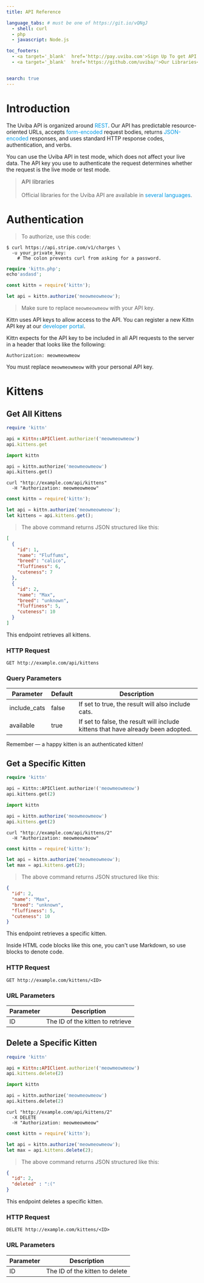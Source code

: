 ```yaml
---
title: API Reference

language_tabs: # must be one of https://git.io/vQNgJ
  - shell: curl
  - php
  - javascript: Node.js

toc_footers:
  - <a target='_blank'  href='http://pay.uviba.com'>Sign Up To get API Keys</a>
  - <a target='_blank'  href='https://github.com/uviba/'>Our Libraries</a>


search: true
---
```


# Introduction
<style>
a {
    color: #0099e5;
    text-decoration: none;
}
.content blockquote>p {
    color: #dde4e8;
}
.shell .gp{
    user-select: none;
}
</style>
<style type="text/css">
	/* Checkbox body */

.cool_checkbox_label {
  display: block;
  width: 54px;
  height: 32px;
  margin: 0px auto;
  border-radius: 100px;
  transition: all 0.2s ease-in-out;
  -webkit-transition: all 0.2s ease-in-out;
  /*background-color: #E6E9EC;*/
  background: #dcdcdc;
}

.cool_checkbox {
  display: none;
}


/* The toggle */

.cool_checkbox_label>i {
  height: 28px;
  width: 28px;
  background: #ffffff;
  display: inline-block;
  border-radius: 100px;
  margin-top: 2px;
  margin-left: 2px;
  transition: all 0.2s ease-in-out;
  -webkit-transition: all 0.2s ease-in-out;
  pointer-events: none;
  box-shadow: 0px 0px 0px 0px rgba(0, 0, 0, 0);
}

.cool_checkbox_label:hover>i {
  box-shadow: 0px 1px 2px 0px rgba(0, 0, 0, 0.20);
  transform: scale(1.01);
}

.cool_checkbox:checked+.cool_checkbox_label>i {
  margin-left: 24px;
}

.cool_checkbox_label:active {
  background-color: #A6B9CB;
}

.cool_checkbox_label:active>i {
  width: 34px;
  box-shadow: 0px 2px 4px 0px rgba(0, 0, 0, 0.20);
}

.cool_checkbox:checked+.cool_checkbox_label:active>i {
  margin-left: 18px;
}

.cool_checkbox:checked+.cool_checkbox_label {
  background-color: #008FFF;
}

 
.with-hint{
	position: relative;
}

.with-hint:hover:after,.with-hint:focus:after{
     content: attr(data-hint);
    display: block;
    width: 100%;
    min-width: 218px;
    max-width: 300px;
    height: auto;
    background-color: #3692ff;
    color: #fff !important;
    position: absolute;
    top: -14px;
    left: 100%;
    margin-left: 7px;
    white-space: normal;
    font-size: 13px;
    color: #323438;
    padding: 10px;
    line-height: 1.6;
    border-radius: 6px;
    box-shadow: 1px 1px 4px 0 rgba(6, 6, 6, 0.27);
    word-wrap: break-word;
    word-spacing: inherit;
    word-break: break-word;z-index: 999999999;
}
.with-hint:hover:before,.with-hint:focus:before{
    content: '';
    display: block;
    position: absolute;
    top: 8px;
    left: 100%;
    margin-left: 1px;
    border: solid;
    border-color: #3692ff transparent;
    border-width: 0px 5px 5px;
    -webkit-transform: rotate(-90deg);
    -ms-transform: rotate(-90deg);
    transform: rotate(-90deg);    z-index: 999999999;
}
.content blockquote {
    background-color: #191D1F;
    padding: 13px 2em;
    color: #eee;
}
</style>
The Uviba API is organized around <a href="https://en.wikipedia.org/wiki/Representational_state_transfer" target="_blank">REST</a>. Our API has predictable resource-oriented URLs, accepts <a href="https://en.wikipedia.org/wiki/POST_(HTTP)#Use_for_submitting_web_forms" target="_blank">form-encoded</a> request bodies, returns <a href="http://www.json.org/" target="_blank">JSON-encoded</a> responses, and uses standard HTTP response codes, authentication, and verbs.

You can use the Uviba API in test mode, which does not affect your live data. The API key you use to authenticate the request determines whether the request is the live mode or test mode.

> <div style="margin:0px;font-size: 15px;font-weight: 500;">API libraries</div> <br/> Official libraries for the Uviba  API are available in <a target="_blank" href="https://github.com/uviba/" style="color: #0099e5;text-decoration: none;border: none;">several languages</a>. 

# Authentication
> To authorize, use this code:

```shell
$ curl https://api.stripe.com/v1/charges \
  -u your_private_key:
	# The colon prevents curl from asking for a password.

```

```php
require 'kittn.php';
echo'asdasd';
```


```javascript
const kittn = require('kittn');

let api = kittn.authorize('meowmeowmeow');
```



> Make sure to replace `meowmeowmeow` with your API key.

Kittn uses API keys to allow access to the API. You can register a new Kittn API key at our [developer portal](http://example.com/developers).

Kittn expects for the API key to be included in all API requests to the server in a header that looks like the following:

`Authorization: meowmeowmeow`

<aside class="notice">
You must replace <code>meowmeowmeow</code> with your personal API key.
</aside>

# Kittens

## Get All Kittens

```ruby
require 'kittn'

api = Kittn::APIClient.authorize!('meowmeowmeow')
api.kittens.get
```

```python
import kittn

api = kittn.authorize('meowmeowmeow')
api.kittens.get()
```

```shell
curl "http://example.com/api/kittens"
  -H "Authorization: meowmeowmeow"
```

```javascript
const kittn = require('kittn');

let api = kittn.authorize('meowmeowmeow');
let kittens = api.kittens.get();
```

> The above command returns JSON structured like this:

```json
[
  {
    "id": 1,
    "name": "Fluffums",
    "breed": "calico",
    "fluffiness": 6,
    "cuteness": 7
  },
  {
    "id": 2,
    "name": "Max",
    "breed": "unknown",
    "fluffiness": 5,
    "cuteness": 10
  }
]
```

This endpoint retrieves all kittens.

### HTTP Request

`GET http://example.com/api/kittens`

### Query Parameters

Parameter | Default | Description
--------- | ------- | -----------
include_cats | false | If set to true, the result will also include cats.
available | true | If set to false, the result will include kittens that have already been adopted.

<aside class="success">
Remember — a happy kitten is an authenticated kitten!
</aside>

## Get a Specific Kitten

```php
require 'kittn'

api = Kittn::APIClient.authorize!('meowmeowmeow')
api.kittens.get(2)
```

```javascript
import kittn

api = kittn.authorize('meowmeowmeow')
api.kittens.get(2)
```

```shell
curl "http://example.com/api/kittens/2"
  -H "Authorization: meowmeowmeow"
```

```javascript
const kittn = require('kittn');

let api = kittn.authorize('meowmeowmeow');
let max = api.kittens.get(2);
```

> The above command returns JSON structured like this:

```json
{
  "id": 2,
  "name": "Max",
  "breed": "unknown",
  "fluffiness": 5,
  "cuteness": 10
}
```

This endpoint retrieves a specific kitten.

<aside class="warning">Inside HTML code blocks like this one, you can't use Markdown, so use blocks to denote code.</aside>
<!--<code><code></code> -->


### HTTP Request

`GET http://example.com/kittens/<ID>`

### URL Parameters

Parameter | Description
--------- | -----------
ID | The ID of the kitten to retrieve

## Delete a Specific Kitten

```ruby
require 'kittn'

api = Kittn::APIClient.authorize!('meowmeowmeow')
api.kittens.delete(2)
```

```python
import kittn

api = kittn.authorize('meowmeowmeow')
api.kittens.delete(2)
```

```shell
curl "http://example.com/api/kittens/2"
  -X DELETE
  -H "Authorization: meowmeowmeow"
```

```javascript
const kittn = require('kittn');

let api = kittn.authorize('meowmeowmeow');
let max = api.kittens.delete(2);
```

> The above command returns JSON structured like this:

```json
{
  "id": 2,
  "deleted" : ":("
}
```

This endpoint deletes a specific kitten.

### HTTP Request

`DELETE http://example.com/kittens/<ID>`

### URL Parameters

Parameter | Description
--------- | -----------
ID | The ID of the kitten to delete




<script type="text/javascript">

function isset(variablex){
  //it will duplicate in index.php
  //ISLEMIR
  if(typeof variablex != "undefined" && variablex !== null){
    return true;
  }else{
    return false;
  }
}

var private_test_key="sk_test_4DXgAakAurAQo7dc";
var private_live_key="sk_live_examplesAsdhQYeAJ";
var public_test_key="pk_test_AsuQyNoJOurAQo7dc";
var public_live_key="pk_live_exampleKhdaQyAnAoY";
function rep_tokens(word, element,rep_word1,rep_word2) {
		if(!isset(rep_word1)){
		   rep_word1=word;
		}
    var rgxp = new RegExp(word, 'g');
    var repl = '<span style="\
    color: #c1ef65;\
" class="token test_mode">' + rep_word1 + '</span>';
if(isset(rep_word2)){
repl += '<span style="\
    color: #c1ef65;display:none;\
" class="token live_mode">' + rep_word2 + '</span>';
}
    element.innerHTML = element.innerHTML.replace(rgxp, repl);
}

$('.highlight').each(function(){

rep_tokens('your_private_key',$(this).get(0),private_test_key,private_live_key);
rep_tokens('your_public_key',$(this).get(0),public_test_key,public_live_key);

});

$('.toc-footer').after('<ul class="toc-footer" style="\
    /* text-align: center; */\
">\
            <li><span>API Key Mode<span></span></span></li><li><span style="\
    font-size: 15px;user-select:none;\
">\
\
<span style="color: white; font-weight: 600;user-select:none; display: none;" class="live_mode">live</span>\
<span style="color: white; font-weight: 600;user-select:none;" class="test_mode">test</span>\
   <input class="cool_checkbox" type="checkbox" id="toggly">\
  <label style="-webkit-transform: scale(0.7);-moz-transform: scale(0.7);-ms-transform: scale(0.7);-o-transform: scale(0.7);transform: scale(0.6);cursor:pointer;left: 0;display: inline-block;position: relative;top: 8px;" class="cool_checkbox_label" onclick="var checkbox_elem = $(this).prev();\
\
 $(\'.live_mode\').toggle();\
 $(\'.test_mode\').toggle();\
 //live_balance_css means disappread only in toggle\
 if(isLiveMode==1){\
  isLiveMode=0;\
 }else if(isLiveMode==0){\
  isLiveMode=1;\
 }\
  " for="toggly"><i></i></label> </span></li>\
        </ul>');
</script>
